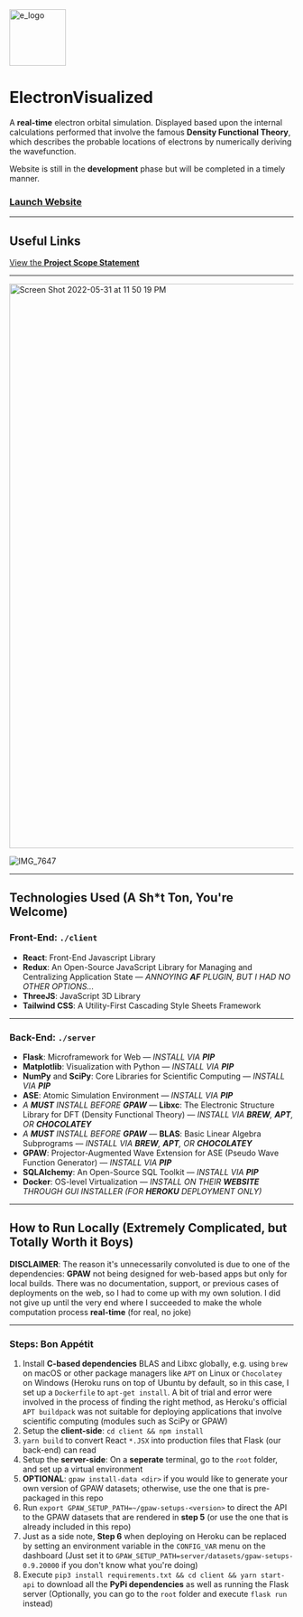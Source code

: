 <img width="100" alt="e_logo" src="https://user-images.githubusercontent.com/35755386/171070068-7c1150cc-e908-4c1e-ab11-e05f6e439057.png">

# ElectronVisualized

A **real-time** electron orbital simulation. Displayed based upon the internal calculations performed that involve the famous **Density Functional Theory**, which describes the probable locations of electrons by numerically deriving the wavefunction.

Website is still in the **development** phase but will be completed in a timely manner.

### [Launch Website](https://electron-visualized.herokuapp.com)

---

## Useful Links

[View the **Project Scope Statement**](https://github.com/wonmor/ElectronVisualized/blob/main/docs/John%20Seong%20-%20ICS3%20Project%20Scope%20Statement%20-%20ElectronVisualized.pdf)

---

<img width="1000" alt="Screen Shot 2022-05-31 at 11 50 19 PM" src="https://user-images.githubusercontent.com/35755386/171324066-30705e39-105b-46e0-90e0-defb88971e32.png">

![IMG_7647](https://user-images.githubusercontent.com/35755386/166985579-96c2d483-e74c-4802-ac92-762b2ccc8bc9.jpg)

---

## Technologies Used (A Sh*t Ton, You're Welcome)

### Front-End: ```./client```
- **React**: Front-End Javascript Library
- **Redux**: An Open-Source JavaScript Library for Managing and Centralizing Application State — *ANNOYING **AF** PLUGIN, BUT I HAD NO OTHER OPTIONS...*
- **ThreeJS**: JavaScript 3D Library
- **Tailwind CSS**: A Utility-First Cascading Style Sheets Framework

---

### Back-End: ```./server```
- **Flask**: Microframework for Web — *INSTALL VIA **PIP***
- **Matplotlib**: Visualization with Python — *INSTALL VIA **PIP***
- **NumPy** and **SciPy**: Core Libraries for Scientific Computing — *INSTALL VIA **PIP***
- **ASE**: Atomic Simulation Environment — *INSTALL VIA **PIP***
- *A **MUST** INSTALL BEFORE **GPAW*** — **Libxc**: The Electronic Structure Library for DFT (Density Functional Theory) — *INSTALL VIA **BREW**, **APT**, OR **CHOCOLATEY***
- *A **MUST** INSTALL BEFORE **GPAW*** — **BLAS**: Basic Linear Algebra Subprograms — *INSTALL VIA **BREW**, **APT**, OR **CHOCOLATEY***
- **GPAW**: Projector-Augmented Wave Extension for ASE (Pseudo Wave Function Generator) — *INSTALL VIA **PIP***
- **SQLAlchemy**: An Open-Source SQL Toolkit — *INSTALL VIA **PIP***
- **Docker**: OS-level Virtualization — *INSTALL ON THEIR **WEBSITE** THROUGH GUI INSTALLER* *(FOR **HEROKU** DEPLOYMENT ONLY)*

---

## How to Run Locally (Extremely Complicated, but Totally Worth it Boys)

**DISCLAIMER**: The reason it's unnecessarily convoluted is due to one of the dependencies: **GPAW** not being designed for web-based apps but only for local builds. There was no documentation, support, or previous cases of deployments on the web, so I had to come up with my own solution. I did not give up until the very end where I succeeded to make the whole computation process **real-time** (for real, no joke)

---

### Steps: Bon Appétit

1. Install **C-based dependencies** BLAS and Libxc globally, e.g. using ```brew``` on macOS or other package managers like ```APT``` on Linux or ```Chocolatey``` on Windows (Heroku runs on top of Ubuntu by default, so in this case, I set up a ```Dockerfile``` to ```apt-get install```. A bit of trial and error were involved in the process of finding the right method, as Heroku's official ```APT buildpack``` was not suitable for deploying applications that involve scientific computing (modules such as SciPy or GPAW)
2. Setup the **client-side**: ```cd client && npm install```
3. ```yarn build``` to convert React ```*.JSX``` into production files that Flask (our back-end) can read
4. Setup the **server-side**: On a **seperate** terminal, go to the ```root``` folder, and set up a virtual environment
5. **OPTIONAL**: ```gpaw install-data <dir>``` if you would like to generate your own version of GPAW datasets; otherwise, use the one that is pre-packaged in this repo
6. Run ```export GPAW_SETUP_PATH=~/gpaw-setups-<version>``` to direct the API to the GPAW datasets that are rendered in **step 5** (or use the one that is already included in this repo)
7. Just as a side note, **Step 6** when deploying on Heroku can be replaced by setting an environment variable in the ```CONFIG_VAR``` menu on the dashboard (Just set it to ```GPAW_SETUP_PATH=server/datasets/gpaw-setups-0.9.20000``` if you don't know what you're doing)
8. Execute ```pip3 install requirements.txt && cd client && yarn start-api``` to download all the **PyPi dependencies** as well as running the Flask server (Optionally, you can go to the ```root``` folder and execute ```flask run``` instead)
